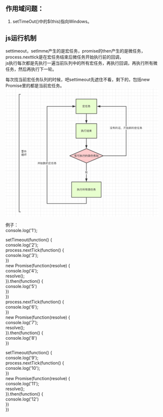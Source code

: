 ## 作用域问题：

1. setTimeOut\(\)中的$\(this\)指向Windows。

## js运行机制

settimeout，setImme产生的是宏任务，promise的then产生的是微任务，  
process.nexttick是在宏任务结束后微任务开始执行前的回调，  
js执行每次都是先执行一遍当前队列中的所有宏任务，再执行回调，再执行所有微任务，然后再执行下一轮。

每次找当前宏任务队列的时候，吧settimeout先遮住不看，剩下的，包括new Promise里的都是当前宏任务。![](/assets/js)

例子：  
console.log\('1'\);

setTimeout\(function\(\) {  
    console.log\('2'\);  
    process.nextTick\(function\(\) {  
        console.log\('3'\);  
    }\)  
    new Promise\(function\(resolve\) {  
        console.log\('4'\);  
        resolve\(\);  
    }\).then\(function\(\) {  
        console.log\('5'\)  
    }\)  
}\)  
process.nextTick\(function\(\) {  
    console.log\('6'\);  
}\)  
new Promise\(function\(resolve\) {  
    console.log\('7'\);  
    resolve\(\);  
}\).then\(function\(\) {  
    console.log\('8'\)  
}\)

setTimeout\(function\(\) {  
    console.log\('9'\);  
    process.nextTick\(function\(\) {  
        console.log\('10'\);  
    }\)  
    new Promise\(function\(resolve\) {  
        console.log\('11'\);  
        resolve\(\);  
    }\).then\(function\(\) {  
        console.log\('12'\)  
    }\)  
}\)


